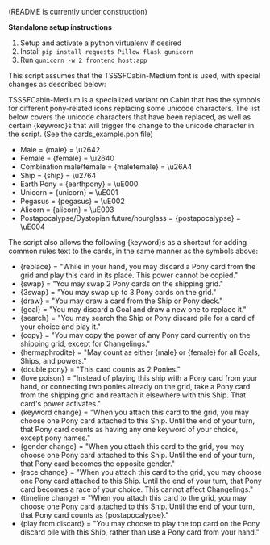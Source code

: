 (README is currently under construction)

__Standalone setup instructions__
 1. Setup and activate a python virtualenv if desired
 2. Install `pip install requests Pillow flask gunicorn`
 3. Run `gunicorn -w 2 frontend_host:app`

This script assumes that the TSSSFCabin-Medium font is used, with special changes as described below:

TSSSFCabin-Medium is a specialized variant on Cabin that has the symbols for different pony-related icons replacing some unicode characters. The list below covers the unicode characters that have been replaced, as well as certain {keyword}s that will trigger the change to the unicode character in the script. (See the cards_example.pon file)
 * Male = {male} = \u2642
 * Female = {female} = \u2640
 * Combination male/female = {malefemale} = \u26A4
 * Ship = {ship} = \u2764
 * Earth Pony = {earthpony} = \uE000
 * Unicorn = {unicorn} = \uE001
 * Pegasus = {pegasus} = \uE002
 * Alicorn = {alicorn} = \uE003
 * Postapocalypse/Dystopian future/hourglass = {postapocalypse} = \uE004
 
The script also allows the following {keyword}s as a shortcut for adding common rules text to the cards, in the same manner as the symbols above:
 * {replace} = "While in your hand, you may discard a Pony card from the grid and play this card in its place. This power cannot be copied."
 * {swap} = "You may swap 2 Pony cards on the shipping grid."
 * {3swap} = "You may swap up to 3 Pony cards on the grid."
 * {draw} = "You may draw a card from the Ship or Pony deck."
 * {goal} = "You may discard a Goal and draw a new one to replace it."
 * {search} = "You may search the Ship or Pony discard pile for a card of your choice and play it."
 * {copy} = "You may copy the power of any Pony card currently on the shipping grid, except for Changelings."
 * {hermaphrodite} = "May count as either {male} or {female} for all Goals, Ships, and powers."
 * {double pony} = "This card counts as 2 Ponies."
 * {love poison} = "Instead of playing this ship with a Pony card from your hand, or connecting two ponies already on the grid, take a Pony card from the shipping grid and reattach it elsewhere with this Ship. That card's power activates."
 * {keyword change} = "When you attach this card to the grid, you may choose one Pony card attached to this Ship. Until the end of your turn, that Pony card counts as having any one keyword of your choice, except pony names."
 * {gender change} = "When you attach this card to the grid, you may choose one Pony card attached to this Ship. Until the end of your turn, that Pony card becomes the opposite gender."
 * {race change} = "When you attach this card to the grid, you may choose one Pony card attached to this Ship. Until the end of your turn, that Pony card becomes a race of your choice. This cannot affect Changelings."
 * {timeline change} = "When you attach this card to the grid, you may choose one Pony card attached to this Ship. Until the end of your turn, that Pony card counts as {postapocalypse}."
 * {play from discard} = "You may choose to play the top card on the Pony discard pile with this Ship, rather than use a Pony card from your hand."
